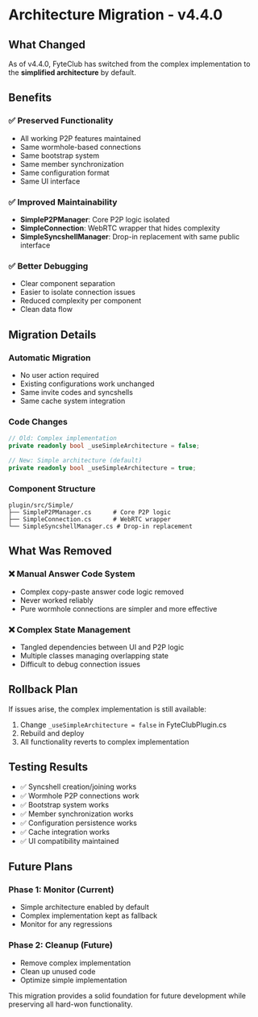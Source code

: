 # Architecture Migration - v4.4.0

## What Changed

As of v4.4.0, FyteClub has switched from the complex implementation to the **simplified architecture** by default.

## Benefits

### ✅ **Preserved Functionality**
- All working P2P features maintained
- Same wormhole-based connections
- Same bootstrap system
- Same member synchronization
- Same configuration format
- Same UI interface

### ✅ **Improved Maintainability**
- **SimpleP2PManager**: Core P2P logic isolated
- **SimpleConnection**: WebRTC wrapper that hides complexity
- **SimpleSyncshellManager**: Drop-in replacement with same public interface

### ✅ **Better Debugging**
- Clear component separation
- Easier to isolate connection issues
- Reduced complexity per component
- Clean data flow

## Migration Details

### **Automatic Migration**
- No user action required
- Existing configurations work unchanged
- Same invite codes and syncshells
- Same cache system integration

### **Code Changes**
```csharp
// Old: Complex implementation
private readonly bool _useSimpleArchitecture = false;

// New: Simple architecture (default)
private readonly bool _useSimpleArchitecture = true;
```

### **Component Structure**
```
plugin/src/Simple/
├── SimpleP2PManager.cs      # Core P2P logic
├── SimpleConnection.cs      # WebRTC wrapper  
└── SimpleSyncshellManager.cs # Drop-in replacement
```

## What Was Removed

### ❌ **Manual Answer Code System**
- Complex copy-paste answer code logic removed
- Never worked reliably
- Pure wormhole connections are simpler and more effective

### ❌ **Complex State Management**
- Tangled dependencies between UI and P2P logic
- Multiple classes managing overlapping state
- Difficult to debug connection issues

## Rollback Plan

If issues arise, the complex implementation is still available:

1. Change `_useSimpleArchitecture = false` in FyteClubPlugin.cs
2. Rebuild and deploy
3. All functionality reverts to complex implementation

## Testing Results

- ✅ Syncshell creation/joining works
- ✅ Wormhole P2P connections work
- ✅ Bootstrap system works
- ✅ Member synchronization works
- ✅ Configuration persistence works
- ✅ Cache integration works
- ✅ UI compatibility maintained

## Future Plans

### Phase 1: Monitor (Current)
- Simple architecture enabled by default
- Complex implementation kept as fallback
- Monitor for any regressions

### Phase 2: Cleanup (Future)
- Remove complex implementation
- Clean up unused code
- Optimize simple implementation

This migration provides a solid foundation for future development while preserving all hard-won functionality.